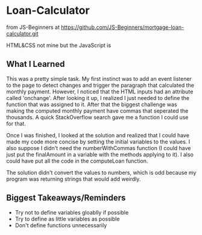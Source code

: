 # Loan-Calculator
from JS-Beginners at https://github.com/JS-Beginners/mortgage-loan-calculator.git

HTML&CSS not mine but the JavaScript is

## What I Learned

This was a pretty simple task. My first instinct was to add an event listener to the page to detect changes and trigger the paragraph that calculated the monthly payment. However, I noticed that the HTML inputs had an attribute called 'onchange'. After looking it up, I realized I just needed to define the function that was assigned to it. After that the biggest challenge was making the computed monthly payment have commas that seperated the thousands. A quick StackOverflow search gave me a function I could use for that.

Once I was finished, I looked at the solution and realized that I could have made my code more concise by setting the initial variables to the values. I also suppose I didn't need the numberWithCommas function (I could have just put the finalAmount in a variable with the methods applying to it). I also could have put all the code in the computeLoan function.

The solution didn't convert the values to numbers, which is odd because my program was returning strings that would add weirdly.

## Biggest Takeaways/Reminders
- Try not to define variables gloablly if possible
- Try to define as little variables as possible
- Don't define functions unnecessarily
